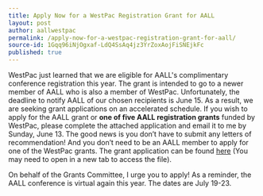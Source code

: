 ```yaml
---
title: Apply Now for a WestPac Registration Grant for AALL
layout: post
author: aallwestpac
permalink: /apply-now-for-a-westpac-registration-grant-for-aall/
source-id: 1Gqq96iNjOgxaf-LdQ4SsAq4jz3YrZoxAojFiSNEjkFc
published: true
---
```

WestPac just learned that we are eligible for AALL's complimentary conference registration this year. The grant is intended to go to a newer member of AALL who is also a member of WestPac. Unfortunately, the deadline to notify AALL of our chosen recipients is June 15. As a result, we are seeking grant applications on an accelerated schedule. If you wish to apply for the AALL grant or **one of five AALL registration grants** funded by WestPac, please complete the attached application and email it to me by Sunday, June 13. The good news is you don’t have to submit any letters of recommendation! And you don’t need to be an AALL member to apply for one of the WestPac grants. The grant application can be found [here](https://drive.google.com/file/d/1gNIrgu0yp-un8bBk6-DUqlvF7alSD7iK/view?usp=sharing) (You may need to open in a new tab to access the file).

On behalf of the Grants Committee, I urge you to apply!  As a reminder, the AALL conference is virtual again this year. The dates are July 19-23.  

